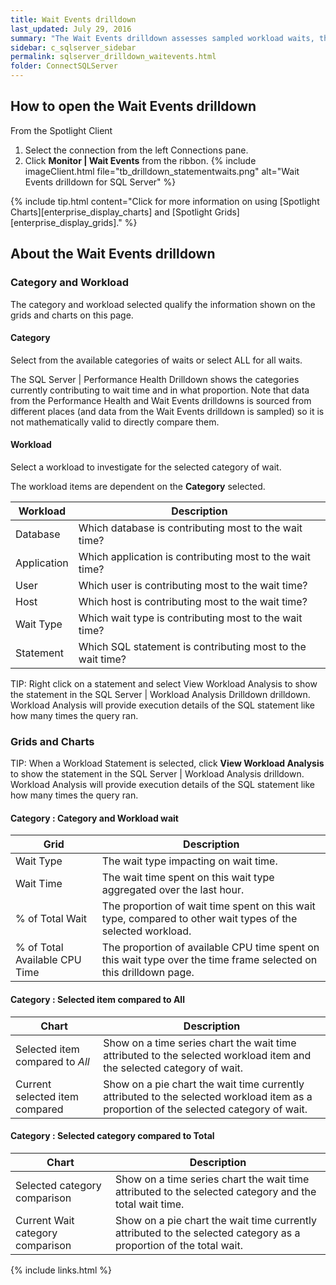 ```yaml
---
title: Wait Events drilldown
last_updated: July 29, 2016
summary: "The Wait Events drilldown assesses sampled workload waits, that is waits that occur as a result of executing SQL statements (via an XEvents trace). The Wait Events drilldown is designed to assist in identifying SQL Statements involved with specific waits to the extent that this information is actually available."
sidebar: c_sqlserver_sidebar
permalink: sqlserver_drilldown_waitevents.html
folder: ConnectSQLServer
---
```




## How to open the Wait Events drilldown

From the Spotlight Client

1. Select the connection from the left Connections pane.
2. Click **Monitor \| Wait Events** from the ribbon.
   {% include imageClient.html file="tb_drilldown_statementwaits.png" alt="Wait Events drilldown for SQL Server" %}

{% include tip.html content="Click for more information on using [Spotlight Charts][enterprise_display_charts] and [Spotlight Grids][enterprise_display_grids]." %}


## About the Wait Events drilldown


### Category and Workload

The category and workload selected qualify the information shown on the grids and charts on this page.

#### Category
 Select from the available categories of waits or select ALL for all waits.

The SQL Server \| Performance Health Drilldown shows the categories currently contributing to wait time and in what proportion. Note that data from the Performance Health and Wait Events drilldowns is sourced from different places (and data from the Wait Events drilldown is sampled) so it is not mathematically valid to directly compare them.

#### Workload
 Select a workload to investigate for the selected category of wait.

The workload items are dependent on the **Category** selected.

Workload | Description
---------|------------
Database | Which database is contributing most to the wait time?
Application | Which application is contributing most to the wait time?
User | Which user is contributing most to the wait time?
Host | Which host is contributing most to the wait time?
Wait Type | Which wait type is contributing most to the wait time?
Statement | Which SQL statement is contributing most to the wait time?


 TIP: Right click on a statement and select View Workload Analysis to show the statement in the SQL Server \| Workload Analysis Drilldown drilldown. Workload Analysis will provide execution details of the SQL statement like how many times the query ran.

### Grids and Charts

 TIP: When a Workload Statement is selected, click **View Workload Analysis** to show the statement in the SQL Server \| Workload Analysis drilldown. Workload Analysis will provide execution details of the SQL statement like how many times the query ran.

#### Category : Category and Workload wait

Grid  | Description
------|------------
Wait Type | The wait type impacting on wait time.
Wait Time | The wait time spent on this wait type aggregated over the last hour.
% of Total Wait | The proportion of wait time spent on this wait type, compared to other wait types of the selected workload.
% of Total Available CPU Time | The proportion of available CPU time spent on this wait type over the time frame selected on this drilldown page.



#### Category : Selected item compared to All

Chart | Description
------|------------
Selected item compared to *All* | Show on a time series chart the wait time attributed to the selected workload item and the selected category of wait.
Current selected item compared | Show on a pie chart the wait time currently attributed to the selected workload item as a proportion of the selected category of wait.

#### Category : Selected category compared to Total

Chart | Description
------|------------
Selected category comparison | Show on a time series chart the wait time attributed to the selected category and the total wait time.
Current Wait category comparison | Show on a pie chart the wait time currently attributed to the selected category as a proportion of the total wait.





{% include links.html %}
